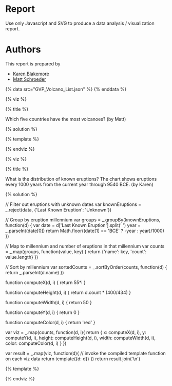 # Report

Use only Javascript and SVG to produce a data analysis / visualization report.

# Authors

This report is prepared by
* [Karen Blakemore](https://github.com/kjblakemore)
* [Matt Schroeder](https://github.com/mattschroeder97)

<a name="top"/>
<div id="autonav"></div>

{% data src="GVP_Volcano_List.json" %}
{% enddata %}

{% viz %}

{% title %}

Which five countries have the most volcanoes? (by Matt)

{% solution %}

{% template %}

{% endviz %}

{% viz %}

{% title %}

What is the distribution of known eruptions? The chart shows eruptions every 1000 years from the current year through 9540 BCE. (by Karen)

{% solution %}

// Filter out eruptions with unknown dates
var knownEruptions = _.reject(data, {'Last Known Eruption': 'Unknown'})

// Group by eruption millennium
var groups = _.groupBy(knownEruptions, function(d) {
	var date = d['Last Known Eruption'].split(' ')
	year = _.parseInt(date[0])
	return Math.floor((date[1] == 'BCE' ? -year : year)/1000)
})

// Map to millennium and number of eruptions in that millennium
var counts = _.map(groups, function(value, key) {
	return {'name': key, 'count': value.length}
})

// Sort by millennium
var sortedCounts = _.sortByOrder(counts, function(d) {
	return _.parseInt(d.name)
})

function computeX(d, i) {
	return 55*i
}

function computeHeight(d, i) {
	return d.count * (400/434)
}

function computeWidth(d, i) {
	return 50
}

function computeY(d, i) {
    return 0
}

function computeColor(d, i) {
	return 'red'
}

var viz = _.map(counts, function(d, i){
            return {
                x: computeX(d, i),
                y: computeY(d, i),
                height: computeHeight(d, i),
                width: computeWidth(d, i),
                color: computeColor(d, i)
            }
         })

var result = _.map(viz, function(d){
         // invoke the compiled template function on each viz data
         return template({d: d})
     })
return result.join('\n')

{% template %}

<rect x="${d.x}"
      y="${d.y}"
      height="${d.height}"
      width="${d.width}"
      style="fill:${d.color};
             stroke-width:3;
             stroke:rgb(0,0,0)" />

{% endviz %}

